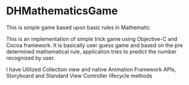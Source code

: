 DHMathematicsGame
=================

This is simple game based upon basic rules in Mathematic

This is an implementation of simple trick game using Objective-C and Cocoa framework. 
It is basically user guess game and based on the pre determined mathematical rule, application tries to predict the number recognized by user.

I have Utilized Collection view and native Animation Framework APIs, Storyboard and Standard View Controller lifecycle methods
